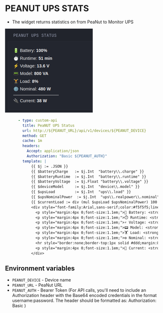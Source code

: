 # PEANUT UPS STATS
- The widget returns statistics on from PeaNut to Monitor UPS 

![](preview.png)

```yaml
      - type: custom-api
        title: PeaNUT UPS Status
        url: http://${PEANUT_URL}/api/v1/devices/${PEANUT_DEVICE}
        method: GET
        cache: 1m
        headers:
          Accept: application/json
          Authorization: "Basic ${PEANUT_AUTH}"
        template: |
            {{ $j := .JSON }}
            {{ $batteryCharge   := $j.Int  "battery\\.charge" }}
            {{ $batteryRuntime  := $j.Int  "battery\\.runtime" }}
            {{ $batteryVoltage  := $j.Float "battery\\.voltage" }}
            {{ $deviceModel     := $j.Int  "device\\.model" }}
            {{ $upsLoad         := $j.Int  "ups\\.load" }}
            {{ $upsNominalPower  := $j.Int  "ups\\.realpower\\.nominal" }}
            {{ $currentLoad := div (mul $upsLoad $upsNominalPower) 100 }}
            <div style="font-family:Arial,sans-serif;color:#f5f5f5;line-height:1.5;max-width:300px;">
              <p style="margin:4px 0;font-size:1.1em;">🔋 Battery: <strong>{{ printf "%d%%" $batteryCharge}}</strong></p>
              <p style="margin:4px 0;font-size:1.1em;">⏱️ Runtime: <strong>{{ printf "%d min" (div $batteryRuntime 60) }}</strong></p>
              <p style="margin:4px 0;font-size:1.1em;">⚡ Voltage: <strong>{{ printf "%.1f V" $batteryVoltage }}</strong></p>
              <p style="margin:4px 0;font-size:1.1em;">📟 Model: <strong>{{ printf "%d VA" $deviceModel }}</strong></p>
              <p style="margin:4px 0;font-size:1.1em;">🏋️ Load: <strong>{{ printf "%d%%" $upsLoad  }}</strong></p>
              <p style="margin:4px 0;font-size:1.1em;">⚙️ Nominal: <strong>{{ printf "%d W" $upsNominalPower }}</strong></p>
              <hr style="border:none;border-top:1px solid #ddd;margin:8px 0;max-width:150px">
              <p style="margin:4px 0;font-size:1.1em;">🔌 Current: <strong>{{ printf "%d W" $currentLoad }}</strong></p>
            </div>
```
## Environment variables
- `PEANUT_DEVICE` - Device name
- `PEANUT_URL` - PeaNut URL
- `PEANUT_AUTH` - Bearer Token (For API calls, you'll need to include an Authorization header with the Base64 encoded credentials in the format username:password. The header should be formatted as: Authorization: Basic <encoded credentials> )
